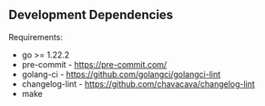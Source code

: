 ## Development Dependencies

Requirements:

- go >= 1.22.2
- pre-commit - https://pre-commit.com/
- golang-ci - https://github.com/golangci/golangci-lint
- changelog-lint - https://github.com/chavacava/changelog-lint
- make
